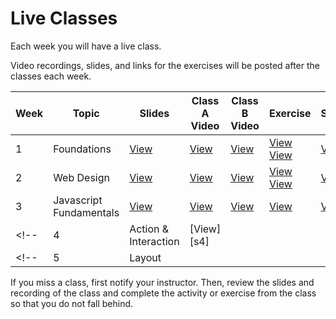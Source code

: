# Live Classes

Each week you will have a live class.

Video recordings, slides, and links for the exercises will be posted after the classes each week.

<!-- WEEKLY TODO: Replace links after live classes (section 1 and 2 separately) -->

| Week | Topic                  | Slides     | Class A Video | Class B Video | Exercise | Survey       |
| ---- | ---------------------- | ---------- | ------------- | ------------- | -------- | ------------ |
| 1    | Foundations            | [View][s1] | [View][v1a]   | [View][v1b]   | [View][e1a] [View][e1b]        | [View][sur1] |
| 2    | Web Design             | [View][s2] | [View][v2a]   | [View][v2b]   | [View][e2a] [View][e2b]        | [View][sur2] |
| 3    | Javascript Fundamentals | [View][s3] | [View][v3a]  | [View][v3b]   | [View][e3]                     | [View][sur3] |
<!-- | 4    | Action & Interaction                 | [View][s4] |               |               |          | [View][sur4] | -->
<!-- | 5    | Layout |            |               |               |          |              | -->

If you miss a class, first notify your instructor. Then, review the slides and
recording of the class and complete the activity or exercise from the class so that you do not fall behind.

[s1]: https://docs.google.com/presentation/d/1JWJ-rzUvNzwUpOUfYQ2dJJPbbBWWDO-E-xki_CSvJlg/edit?usp=sharing
[s2]: https://docs.google.com/presentation/d/1Y89LPjdFIRHdODnD64FbUvj1Nk3mlifniQ1WiXzCAWY/edit?usp=sharing
[s3]: https://docs.google.com/presentation/d/1U56UeTYwNPZzZ8v8wmn-yrz5fRJv5ov3x6IzIyDotfo/edit?usp=sharing
<!-- [s4]: https://docs.google.com/presentation/d/1du7uMS-UeoQ7ZCBN9641v19jtaTVCTLimaHZQzw6HTI/edit?usp=sharing -->
[v1a]: https://zoom.us/rec/share/_iUd5Zr3yRbwBi39MYSR6uFyQVzlf3-J9Sv7ay_67maieCQjgpHFBoAjTjYFbsYR.eJtCMYb4sOCVbStr
[v1b]: https://zoom.us/rec/share/3qgXyz0jDTpkloNG2vdVU8IwvEXae-O3RUPHPOfggqwGkDwQf2JgSQfpdFw5wITg._UEhOxLDsgioLZHl
[v2a]: https://zoom.us/rec/share/VC3nVjSWKqfTR14zT0gJuaLD-jzyZtOEbGntZCxR3V1dp8H70wfuKu4YKRY7IY1c.gmyxi0rroKCu8WWT
[v2b]: https://zoom.us/rec/share/CYvD0AdYGMPsd9NrcS4bVDJD2OXvsEKHipLeTS2DLieKbxpIkLlaD-Wokqd7tTxg.YSBE_mspSrtxNxYo
[v3a]: https://zoom.us/rec/share/pGYYFXqO3KjI4PyMVPPEMGUqdqNgPQuqY76M6IUQJXf7FPVMk134DHZxs5IH9UfW.wpGjG3t96-j06fHn
[v3b]: https://zoom.us/rec/share/-f0zuk7JvWWNbsz-G1g5Lonfvg-frKazumRWracabnlgoptyUuJS74POCdPfdzti.A46ViwjUCj3VoD8T
[e1a]: https://replit.com/team/tk9-wf/week1-fix-the-error
[e1b]: https://replit.com/team/tk9-wf/MyPortfolio-structure-and-page-content
[e2a]: https://replit.com/team/tk9-wf/week2-hunt-the-bug
[e2b]: https://replit.com/team/tk9-wf/style-your-portfolio
[e3]: https://www.w3schools.com/js/exercise_js.asp
[sur1]: https://docs.google.com/forms/d/e/1FAIpQLSdwvTXIBDsHSMzqs4wDNZx6BvZyw4RPkZQGMGcyTvSRoiUrUQ/viewform
[sur2]: https://docs.google.com/forms/d/e/1FAIpQLSdwvTXIBDsHSMzqs4wDNZx6BvZyw4RPkZQGMGcyTvSRoiUrUQ/viewform
[sur3]: https://docs.google.com/forms/d/e/1FAIpQLSdwvTXIBDsHSMzqs4wDNZx6BvZyw4RPkZQGMGcyTvSRoiUrUQ/viewform?usp=sf_link
<!-- [sur4]: https://docs.google.com/forms/d/e/1FAIpQLSdZcQEEfK65XhhVv01Rkaz1m2TQ4G6g5AnQuMVVBezDg9DfHw/viewform?usp=sf_link -->
